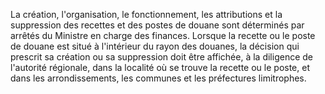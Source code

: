 La création, l'organisation, le fonctionnement, les
attributions et la suppression des recettes et des postes de douane sont
déterminés par arrêtés du Ministre en charge des finances.
Lorsque la recette ou le poste de douane est situé à l'intérieur du
rayon des douanes, la décision qui prescrit sa création ou sa
suppression doit être affichée, à la diligence de l'autorité régionale,
dans la localité où se trouve la recette ou le poste, et dans les
arrondissements, les communes et les préfectures limitrophes.